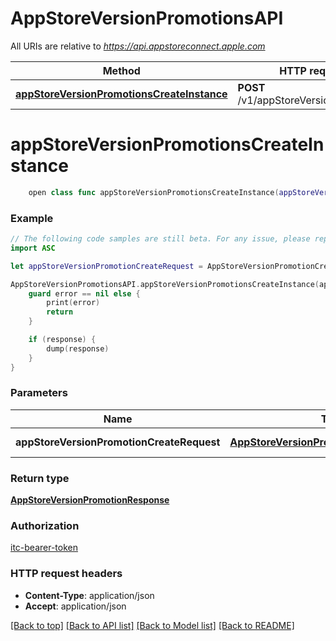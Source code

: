 # AppStoreVersionPromotionsAPI

All URIs are relative to *https://api.appstoreconnect.apple.com*

Method | HTTP request | Description
------------- | ------------- | -------------
[**appStoreVersionPromotionsCreateInstance**](AppStoreVersionPromotionsAPI.md#appstoreversionpromotionscreateinstance) | **POST** /v1/appStoreVersionPromotions | 


# **appStoreVersionPromotionsCreateInstance**
```swift
    open class func appStoreVersionPromotionsCreateInstance(appStoreVersionPromotionCreateRequest: AppStoreVersionPromotionCreateRequest, completion: @escaping (_ data: AppStoreVersionPromotionResponse?, _ error: Error?) -> Void)
```



### Example
```swift
// The following code samples are still beta. For any issue, please report via http://github.com/OpenAPITools/openapi-generator/issues/new
import ASC

let appStoreVersionPromotionCreateRequest = AppStoreVersionPromotionCreateRequest(data: AppStoreVersionPromotionCreateRequest_data(type: "type_example", relationships: AppStoreVersionPromotionCreateRequest_data_relationships(appStoreVersion: AppStoreReviewDetailCreateRequest_data_relationships_appStoreVersion(data: AppClipDefaultExperience_relationships_releaseWithAppStoreVersion_data(type: "type_example", id: "id_example")), appStoreVersionExperimentTreatment: AppStoreVersionExperimentTreatmentLocalizationCreateRequest_data_relationships_appStoreVersionExperimentTreatment(data: AppStoreVersionExperimentTreatmentLocalization_relationships_appStoreVersionExperimentTreatment_data(type: "type_example", id: "id_example"))))) // AppStoreVersionPromotionCreateRequest | AppStoreVersionPromotion representation

AppStoreVersionPromotionsAPI.appStoreVersionPromotionsCreateInstance(appStoreVersionPromotionCreateRequest: appStoreVersionPromotionCreateRequest) { (response, error) in
    guard error == nil else {
        print(error)
        return
    }

    if (response) {
        dump(response)
    }
}
```

### Parameters

Name | Type | Description  | Notes
------------- | ------------- | ------------- | -------------
 **appStoreVersionPromotionCreateRequest** | [**AppStoreVersionPromotionCreateRequest**](AppStoreVersionPromotionCreateRequest.md) | AppStoreVersionPromotion representation | 

### Return type

[**AppStoreVersionPromotionResponse**](AppStoreVersionPromotionResponse.md)

### Authorization

[itc-bearer-token](../README.md#itc-bearer-token)

### HTTP request headers

 - **Content-Type**: application/json
 - **Accept**: application/json

[[Back to top]](#) [[Back to API list]](../README.md#documentation-for-api-endpoints) [[Back to Model list]](../README.md#documentation-for-models) [[Back to README]](../README.md)

